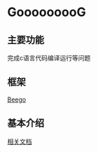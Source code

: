 # GooooooooG

## 主要功能

完成c语言代码编译运行等问题

## 框架

[Beego](https://beego.me/)

## 基本介绍

[相关文档](https://virgo-doc.firebaseapp.com/Capricornus/introduction.html#%E9%AD%94%E7%BE%AF%E5%BA%A7%E6%98%AF%E4%BB%80%E4%B9%88)

